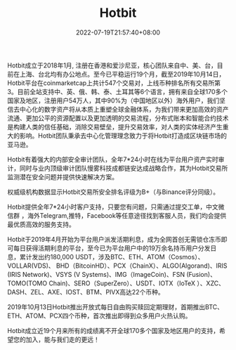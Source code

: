 ﻿---
weight: 
title: "Hotbit"
description: "Hotbit成立于2018年1月, 注册在香港和爱沙尼亚，核心团队来自中、美、台，目前在上海、台北均有办公地点"
date: 2022-07-19T21:57:40+08:00
lastmod: 2022-07-19T16:45:40+08:00
draft: false
authors: ["浮尘"]
featuredImage: "hotbit.webp"
link: "https://www.hotbit.io/"
tags: ["交易所","Hotbit"]
categories: ["navigation"]
navigation: ["交易所"]
lightgallery: true
toc: true
pinned: false
recommend: false
recommend1: false
---
Hotbit成立于2018年1月, 注册在香港和爱沙尼亚，核心团队来自中、美、台，目前在上海、台北均有办公地点。至今已平稳运行19个月，截至2019年10月14日，Hotbit平台在coinmarketcap上共计547个交易对，上线币种排名所有交易所第3。目前全站支持中、英、俄、韩、泰、土耳其等6个语言，拥有来自全球170多个国家及地区，注册用户54万人，其中90%为（中国地区以外）海外用户，我们坚信去中心化的数字资产将从本质上重塑全球金融体系，为我们带来更加高效的资产流通、更加公平的资源配置以及更加透明的交易流程，分布式账本和智能合约技术是构建人类的信任基础，消除交易壁垒，提升交易效率，对人类的实体经济产生重大的影响。Hotbit团队秉承去中心化管理理念致力于将Hotbit打造成区块链市场的亚马逊。

Hotbit有着强大的内部安全审计团队，全年7*24小时在线为平台用户资产实时审计，同时与业内顶级审计团队慢雾科技成都链安达成战略合作，其为Hotbit交易所监测潜在安全问题并提供快速解决方案。

权威级机构数据显示Hotbit交易所安全排名评级为B+（与Binance评分同级）。

Hotbit提供全年7*24小时客户支持，只要您有问题，只需通过提交工单，中文微信群 ，海外Telegram,推特，Facebook等任意途径找到客服人员，我们均会提供最优质高效的服务支持。

Hotbit于2019年4月开始为平台用户派发活期利息，成为全网首创无需锁仓冻币即可每日获得活期利息的平台，至今已为平台用户中的19万余名持币用户分发日息，累计发出约180,000 USDT，涉及BTC、ETH、ATOM（Cosmos）、VOLLAR(VDS)、 BHD（BitcoinHD）、PCX（ChainX）、ALGO(Algorand)、IRIS (IRIS Network)、VSYS (V Systems)、IMG（ImageCoin)、FSN (Fusion)、TOMO(TOMO Chain)、SERO（SuperZero）、USDT、IOTX（IoTeX ）、XZC、DASH、ZEL、AXE、IOST、BTM、PIVX高达22个币种。

2019年10月13日Hotbit推出开放式每日自由购买赎回定期理财，首期推出BTC、ETH、ATOM、PCX四个币种，首次推出即得到众多用户火热认购。

Hotbit成立近19个月来所有的成绩离不开全球170多个国家及地区用户的支持，希望您的加入，能与我们走的更远！